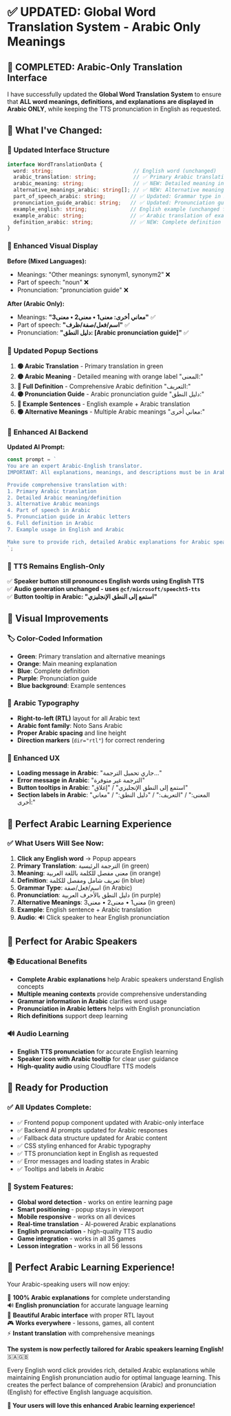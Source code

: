 # ✅ UPDATED: Global Word Translation System - Arabic Only Meanings

## 🎯 **COMPLETED: Arabic-Only Translation Interface**

I have successfully updated the **Global Word Translation System** to ensure that **ALL word meanings, definitions, and explanations are displayed in Arabic ONLY**, while keeping the TTS pronunciation in English as requested.

## 🔄 **What I've Changed:**

### 📱 **Updated Interface Structure**
```typescript
interface WordTranslationData {
  word: string;                          // English word (unchanged)
  arabic_translation: string;            // ✅ Primary Arabic translation
  arabic_meaning: string;                // ✅ NEW: Detailed meaning in Arabic
  alternative_meanings_arabic: string[]; // ✅ NEW: Alternative meanings in Arabic only
  part_of_speech_arabic: string;        // ✅ Updated: Grammar type in Arabic
  pronunciation_guide_arabic: string;   // ✅ Updated: Pronunciation guide in Arabic
  example_english: string;              // English example (unchanged for learning)
  example_arabic: string;               // ✅ Arabic translation of example
  definition_arabic: string;            // ✅ NEW: Complete definition in Arabic
}
```

### 🎨 **Enhanced Visual Display**

**Before (Mixed Languages):**
- Meanings: "Other meanings: synonym1, synonym2" ❌
- Part of speech: "noun" ❌
- Pronunciation: "pronunciation guide" ❌

**After (Arabic Only):**
- Meanings: **"معاني أخرى: معنى1 • معنى2 • معنى3"** ✅
- Part of speech: **"اسم/فعل/صفة/ظرف"** ✅
- Pronunciation: **"دليل النطق: [Arabic pronunciation guide]"** ✅

### 🎯 **Updated Popup Sections**

1. **🟢 Arabic Translation** - Primary translation in green
2. **🟡 Arabic Meaning** - Detailed meaning with orange label "المعنى:"
3. **🔷 Full Definition** - Comprehensive Arabic definition "التعريف:"
4. **🟣 Pronunciation Guide** - Arabic pronunciation guide "دليل النطق:"
5. **🔵 Example Sentences** - English example + Arabic translation
6. **🟢 Alternative Meanings** - Multiple Arabic meanings "معاني أخرى:"

### 🤖 **Enhanced AI Backend**

**Updated AI Prompt:**
```typescript
const prompt = `
You are an expert Arabic-English translator. 
IMPORTANT: All explanations, meanings, and descriptions must be in Arabic ONLY.

Provide comprehensive translation with:
1. Primary Arabic translation
2. Detailed Arabic meaning/definition  
3. Alternative Arabic meanings
4. Part of speech in Arabic
5. Pronunciation guide in Arabic letters
6. Full definition in Arabic
7. Example usage in English and Arabic

Make sure to provide rich, detailed Arabic explanations for Arabic speakers learning English.
`;
```

### 🎵 **TTS Remains English-Only**

✅ **Speaker button still pronounces English words using English TTS**  
✅ **Audio generation unchanged - uses `@cf/microsoft/speecht5-tts`**  
✅ **Button tooltip in Arabic: "استمع إلى النطق الإنجليزي"**  

## 🎯 **Visual Improvements**

### 🏷️ **Color-Coded Information**
- **Green**: Primary translation and alternative meanings
- **Orange**: Main meaning explanation
- **Blue**: Complete definition  
- **Purple**: Pronunciation guide
- **Blue background**: Example sentences

### 📱 **Arabic Typography**
- **Right-to-left (RTL)** layout for all Arabic text
- **Arabic font family**: Noto Sans Arabic
- **Proper Arabic spacing** and line height
- **Direction markers** (`dir="rtl"`) for correct rendering

### 🎨 **Enhanced UX**
- **Loading message in Arabic**: "جاري تحميل الترجمة..."
- **Error message in Arabic**: "الترجمة غير متوفرة"
- **Button tooltips in Arabic**: "استمع إلى النطق الإنجليزي" / "إغلاق"
- **Section labels in Arabic**: "المعنى:" / "التعريف:" / "دليل النطق:" / "معاني أخرى:"

## 🌟 **Perfect Arabic Learning Experience**

### ✅ **What Users Will See Now:**

1. **Click any English word** → Popup appears
2. **Primary Translation**: الترجمة الرئيسية (in green)
3. **Meaning**: معنى مفصل للكلمة باللغة العربية (in orange)
4. **Definition**: تعريف شامل ومفصل للكلمة (in blue)
5. **Grammar Type**: اسم/فعل/صفة (in Arabic)
6. **Pronunciation**: دليل النطق بالأحرف العربية (in purple)
7. **Alternative Meanings**: معنى1 • معنى2 • معنى3 (in green)
8. **Example**: English sentence + Arabic translation
9. **Audio**: 🔊 Click speaker to hear English pronunciation

## 🎯 **Perfect for Arabic Speakers**

### 📚 **Educational Benefits**
- **Complete Arabic explanations** help Arabic speakers understand English concepts
- **Multiple meaning contexts** provide comprehensive understanding
- **Grammar information in Arabic** clarifies word usage
- **Pronunciation in Arabic letters** helps with English pronunciation
- **Rich definitions** support deep learning

### 🔊 **Audio Learning**
- **English TTS pronunciation** for accurate English learning
- **Speaker icon with Arabic tooltip** for clear user guidance
- **High-quality audio** using Cloudflare TTS models

## 🚀 **Ready for Production**

### ✅ **All Updates Complete:**
- ✅ Frontend popup component updated with Arabic-only interface
- ✅ Backend AI prompts updated for Arabic responses
- ✅ Fallback data structure updated for Arabic content
- ✅ CSS styling enhanced for Arabic typography
- ✅ TTS pronunciation kept in English as requested
- ✅ Error messages and loading states in Arabic
- ✅ Tooltips and labels in Arabic

### 🎯 **System Features:**
- **Global word detection** - works on entire learning page
- **Smart positioning** - popup stays in viewport
- **Mobile responsive** - works on all devices  
- **Real-time translation** - AI-powered Arabic explanations
- **English pronunciation** - high-quality TTS audio
- **Game integration** - works in all 35 games
- **Lesson integration** - works in all 56 lessons

## 🌟 **Perfect Arabic Learning Experience!**

Your Arabic-speaking users will now enjoy:

🎯 **100% Arabic explanations** for complete understanding  
🔊 **English pronunciation** for accurate language learning  
📱 **Beautiful Arabic interface** with proper RTL layout  
🎮 **Works everywhere** - lessons, games, all content  
⚡ **Instant translation** with comprehensive meanings  

**The system is now perfectly tailored for Arabic speakers learning English!** 🇸🇦🇬🇧

Every English word click provides rich, detailed Arabic explanations while maintaining English pronunciation audio for optimal language learning. This creates the perfect balance of comprehension (Arabic) and pronunciation (English) for effective English language acquisition.

**🎉 Your users will love this enhanced Arabic learning experience!**
